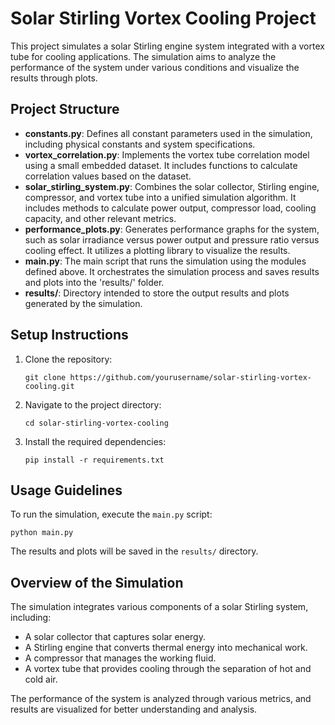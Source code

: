 # Solar Stirling Vortex Cooling Project

This project simulates a solar Stirling engine system integrated with a vortex tube for cooling applications. The simulation aims to analyze the performance of the system under various conditions and visualize the results through plots.

## Project Structure

- **constants.py**: Defines all constant parameters used in the simulation, including physical constants and system specifications.
- **vortex_correlation.py**: Implements the vortex tube correlation model using a small embedded dataset. It includes functions to calculate correlation values based on the dataset.
- **solar_stirling_system.py**: Combines the solar collector, Stirling engine, compressor, and vortex tube into a unified simulation algorithm. It includes methods to calculate power output, compressor load, cooling capacity, and other relevant metrics.
- **performance_plots.py**: Generates performance graphs for the system, such as solar irradiance versus power output and pressure ratio versus cooling effect. It utilizes a plotting library to visualize the results.
- **main.py**: The main script that runs the simulation using the modules defined above. It orchestrates the simulation process and saves results and plots into the 'results/' folder.
- **results/**: Directory intended to store the output results and plots generated by the simulation.

## Setup Instructions

1. Clone the repository:
   ```
   git clone https://github.com/yourusername/solar-stirling-vortex-cooling.git
   ```
2. Navigate to the project directory:
   ```
   cd solar-stirling-vortex-cooling
   ```
3. Install the required dependencies:
   ```
   pip install -r requirements.txt
   ```

## Usage Guidelines

To run the simulation, execute the `main.py` script:
```
python main.py
```

The results and plots will be saved in the `results/` directory.

## Overview of the Simulation

The simulation integrates various components of a solar Stirling system, including:
- A solar collector that captures solar energy.
- A Stirling engine that converts thermal energy into mechanical work.
- A compressor that manages the working fluid.
- A vortex tube that provides cooling through the separation of hot and cold air.

The performance of the system is analyzed through various metrics, and results are visualized for better understanding and analysis.